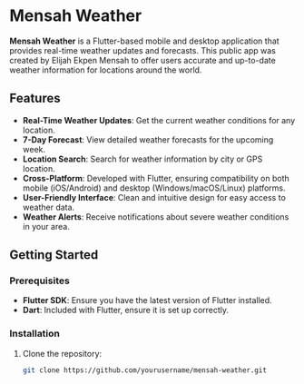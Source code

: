 # Mensah Weather

**Mensah Weather** is a Flutter-based mobile and desktop application that provides real-time weather updates and forecasts. This public app was created by Elijah Ekpen Mensah to offer users accurate and up-to-date weather information for locations around the world.

## Features

- **Real-Time Weather Updates**: Get the current weather conditions for any location.
- **7-Day Forecast**: View detailed weather forecasts for the upcoming week.
- **Location Search**: Search for weather information by city or GPS location.
- **Cross-Platform**: Developed with Flutter, ensuring compatibility on both mobile (iOS/Android) and desktop (Windows/macOS/Linux) platforms.
- **User-Friendly Interface**: Clean and intuitive design for easy access to weather data.
- **Weather Alerts**: Receive notifications about severe weather conditions in your area.

## Getting Started

### Prerequisites

- **Flutter SDK**: Ensure you have the latest version of Flutter installed.
- **Dart**: Included with Flutter, ensure it is set up correctly.

### Installation

1. Clone the repository:
   ```bash
   git clone https://github.com/yourusername/mensah-weather.git
